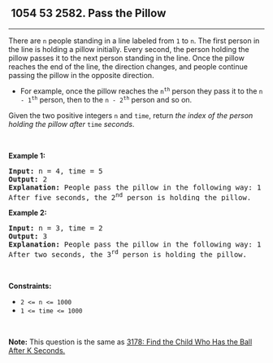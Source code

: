 <h2> 1054 53
2582. Pass the Pillow</h2><hr><div><p>There are <code>n</code> people standing in a line labeled from <code>1</code> to <code>n</code>. The first person in the line is holding a pillow initially. Every second, the person holding the pillow passes it to the next person standing in the line. Once the pillow reaches the end of the line, the direction changes, and people continue passing the pillow in the opposite direction.</p>

<ul>
	<li>For example, once the pillow reaches the <code>n<sup>th</sup></code> person they pass it to the <code>n - 1<sup>th</sup></code> person, then to the <code>n - 2<sup>th</sup></code> person and so on.</li>
</ul>

<p>Given the two positive integers <code>n</code> and <code>time</code>, return <em>the index of the person holding the pillow after </em><code>time</code><em> seconds</em>.</p>
<p>&nbsp;</p>
<p><strong class="example">Example 1:</strong></p>

<pre><strong>Input:</strong> n = 4, time = 5
<strong>Output:</strong> 2
<strong>Explanation:</strong> People pass the pillow in the following way: 1 -&gt; 2 -&gt; 3 -&gt; 4 -&gt; 3 -&gt; 2.
After five seconds, the 2<sup>nd</sup> person is holding the pillow.
</pre>

<p><strong class="example">Example 2:</strong></p>

<pre><strong>Input:</strong> n = 3, time = 2
<strong>Output:</strong> 3
<strong>Explanation:</strong> People pass the pillow in the following way: 1 -&gt; 2 -&gt; 3.
After two seconds, the 3<sup>r</sup><sup>d</sup> person is holding the pillow.
</pre>

<p>&nbsp;</p>
<p><strong>Constraints:</strong></p>

<ul>
	<li><code>2 &lt;= n &lt;= 1000</code></li>
	<li><code>1 &lt;= time &lt;= 1000</code></li>
</ul>

<p>&nbsp;</p>
<p><strong>Note:</strong> This question is the same as <a href="https://leetcode.com/problems/find-the-child-who-has-the-ball-after-k-seconds/description/" target="_blank"> 3178: Find the Child Who Has the Ball After K Seconds.</a></p>
</div>